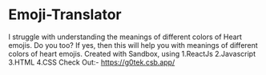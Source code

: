 # Emoji-Translator

I struggle with understanding the meanings of different colors of Heart emojis. 
Do you too? If yes, then this will help you with meanings of different colors of heart emojis.
Created with Sandbox, using 
 1.ReactJs
 2.Javascript
 3.HTML
 4.CSS
 Check Out:- https://g0tek.csb.app/
